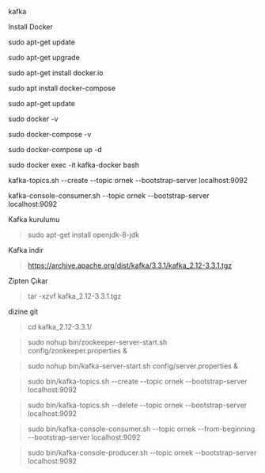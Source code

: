 kafka

Install Docker

sudo apt-get update

sudo apt-get upgrade

sudo apt-get install docker.io

sudo apt install docker-compose

sudo apt-get update

sudo docker -v

sudo docker-compose -v

sudo docker-compose up -d

sudo docker exec -it kafka-docker bash

kafka-topics.sh --create --topic ornek --bootstrap-server localhost:9092

kafka-console-consumer.sh --topic ornek --bootstrap-server localhost:9092


Kafka kurulumu
>sudo apt-get install openjdk-8-jdk

Kafka indir
>https://archive.apache.org/dist/kafka/3.3.1/kafka_2.12-3.3.1.tgz

Zipten Çıkar
>tar -xzvf kafka_2.12-3.3.1.tgz

dizine git
>cd kafka_2.12-3.3.1/

>sudo nohup bin/zookeeper-server-start.sh config/zookeeper.properties &

>sudo nohup bin/kafka-server-start.sh config/server.properties &

>sudo bin/kafka-topics.sh --create --topic ornek --bootstrap-server localhost:9092

>sudo bin/kafka-topics.sh --delete --topic ornek --bootstrap-server localhost:9092

>sudo bin/kafka-console-consumer.sh --topic ornek --from-beginning --bootstrap-server localhost:9092

>sudo bin/kafka-console-producer.sh --topic ornek --bootstrap-server localhost:9092

